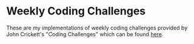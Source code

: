 # Weekly Coding Challenges

These are my implementations of weekly coding challenges provided by John Crickett's "Coding Challenges" which can be found [here](https://codingchallenges.substack.com/).

